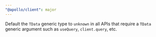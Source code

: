 ```yaml
---
"@apollo/client": major
---
```


Default the `TData` generic type to `unknown` in all APIs that require a `TData` generic argument such as `useQuery`, `client.query`, etc.
